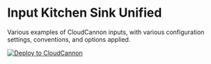 # Input Kitchen Sink Unified

Various examples of CloudCannon inputs, with various configuration settings, conventions, and
options applied.

[![Deploy to CloudCannon](https://buttons.cloudcannon.com/deploy.svg)](https://app.cloudcannon.com/register#sites/connect/github/CloudCannon/input-kitchen-sink)
